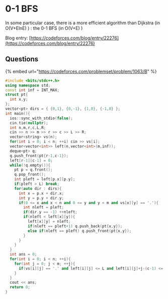 # 0-1 BFS

In some particular case, there is a more efficient algorithm than Dijkstra \(in O\(V+ElnE\) \) : the 0-1 BFS \(in O\(V+E\) \)

Blog entry: [https://codeforces.com/blog/entry/22276](https://codeforces.com/blog/entry/22276)

## Questions

{% embed url="https://codeforces.com/problemset/problem/1063/B" %}

```cpp
#include <bits/stdc++.h>
using namespace std;
const int inf = INT_MAX;
struct pt{
  int x,y;
};
vector<pt> dirs = { {0,1}, {0,-1}, {1,0}, {-1,0} };
int main(){
  ios::sync_with_stdio(false);
  cin.tie(nullptr);
  int n,m,r,c,L,R;
  cin >> n >> m >> r >> c >> L >> R;
  vector<string> vs(n);
  for(int i = 0; i < n; ++i) cin >> vs[i];
  vector<vector<int>> left(n,vector<int>(m,inf));
  deque<pt> q;
  q.push_front(pt{r-1,c-1});
  left[r-1][c-1] = 0;
  while(!q.empty()){
    pt p = q.front();
    q.pop_front();
    int pleft = left[p.x][p.y];
    if(pleft > L) break;
    for(auto dir : dirs){
      int x = p.x + dir.x;
      int y = p.y + dir.y;
      if(0 <= x and x < n and 0 <= y and y < m and vs[x][y] == '.'){
        int nleft = pleft;
        if(dir.y == -1) ++nleft;
        if(nleft < left[x][y]){
          left[x][y] = nleft;
          if(nleft == pleft+1) q.push_back(pt{x,y});
          else if(nleft == pleft) q.push_front(pt{x,y});
        }
      }
    }
  }
  int ans = 0;
  for(int i = 0; i < n; ++i){
    for(int j = 0; j < m; ++j){
      if(vs[i][j] == '.' and left[i][j] <= L and left[i][j]+j-(c-1) <= R) ++ans;
    }
  }
  cout << ans;
  return 0;
}
```

